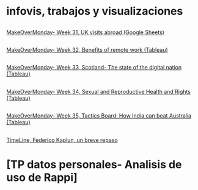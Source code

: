 # infovis, trabajos y visualizaciones
##
[MakeOverMonday- Week 31, UK visits abroad (Google Sheets)](https://fkaplun.github.io/infovis/makeovermonday.html)
##
[MakeOverMonday- Week 32, Benefits of remote work (Tableau)](https://fkaplun.github.io/infovis/makeovermonday32.html)
##
[MakeOverMonday- Week 33, Scotland- The state of the digital nation (Tableau)](https://fkaplun.github.io/infovis/makeovermonday33.html)
##
[MakeOverMonday- Week 34, Sexual and Reproductive Health and Rights (Tableau)](https://fkaplun.github.io/infovis/makeovermonday34.html)
##
[MakeOverMonday- Week 35, Tactics Board: How India can beat Australia (Tableau)](https://fkaplun.github.io/infovis/makeovermonday35.html)
##
[TimeLine, Federico Kaplun, un breve repaso](https://cdn.knightlab.com/libs/timeline3/latest/embed/index.html?source=1e1xK2AYpH3TsqTuHcWhgQAI54c3w1KCy_CGyOMEKH5Y&font=Default&lang=en&initial_zoom=2&height=650)
##
# [TP datos personales- Analisis de uso de Rappi]
###

